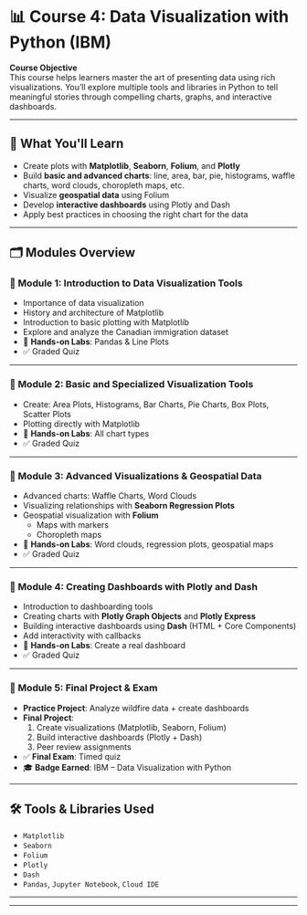 # 📊 Course 4: Data Visualization with Python (IBM)

**Course Objective**  
This course helps learners master the art of presenting data using rich visualizations. You’ll explore multiple tools and libraries in Python to tell meaningful stories through compelling charts, graphs, and interactive dashboards.

---

## 🧠 What You'll Learn

- Create plots with **Matplotlib**, **Seaborn**, **Folium**, and **Plotly**
- Build **basic and advanced charts**: line, area, bar, pie, histograms, waffle charts, word clouds, choropleth maps, etc.
- Visualize **geospatial data** using Folium
- Develop **interactive dashboards** using Plotly and Dash
- Apply best practices in choosing the right chart for the data

---

## 🗂️ Modules Overview

### 📘 Module 1: Introduction to Data Visualization Tools
- Importance of data visualization
- History and architecture of Matplotlib
- Introduction to basic plotting with Matplotlib
- Explore and analyze the Canadian immigration dataset
- 📌 **Hands-on Labs**: Pandas & Line Plots  
- ✅ Graded Quiz

---

### 📘 Module 2: Basic and Specialized Visualization Tools
- Create: Area Plots, Histograms, Bar Charts, Pie Charts, Box Plots, Scatter Plots
- Plotting directly with Matplotlib
- 📌 **Hands-on Labs**: All chart types  
- ✅ Graded Quiz

---

### 📘 Module 3: Advanced Visualizations & Geospatial Data
- Advanced charts: Waffle Charts, Word Clouds
- Visualizing relationships with **Seaborn Regression Plots**
- Geospatial visualization with **Folium**
  - Maps with markers
  - Choropleth maps
- 📌 **Hands-on Labs**: Word clouds, regression plots, geospatial maps  
- ✅ Graded Quiz

---

### 📘 Module 4: Creating Dashboards with Plotly and Dash
- Introduction to dashboarding tools
- Creating charts with **Plotly Graph Objects** and **Plotly Express**
- Building interactive dashboards using **Dash** (HTML + Core Components)
- Add interactivity with callbacks
- 📌 **Hands-on Labs**: Create a real dashboard  
- ✅ Graded Quiz

---

### 📘 Module 5: Final Project & Exam
- **Practice Project**: Analyze wildfire data + create dashboards  
- **Final Project**:
  1. Create visualizations (Matplotlib, Seaborn, Folium)
  2. Build interactive dashboards (Plotly + Dash)
  3. Peer review assignments
- ✅ **Final Exam**: Timed quiz
- 🎓 **Badge Earned**: IBM – Data Visualization with Python

---

## 🛠️ Tools & Libraries Used

- `Matplotlib`
- `Seaborn`
- `Folium`
- `Plotly`
- `Dash`
- `Pandas`, `Jupyter Notebook`, `Cloud IDE`

---


---
